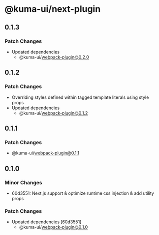 # @kuma-ui/next-plugin

## 0.1.3

### Patch Changes

- Updated dependencies
  - @kuma-ui/webpack-plugin@0.2.0

## 0.1.2

### Patch Changes

- Overriding styles defined within tagged template literals using style props
- Updated dependencies
  - @kuma-ui/webpack-plugin@0.1.2

## 0.1.1

### Patch Changes

- @kuma-ui/webpack-plugin@0.1.1

## 0.1.0

### Minor Changes

- 60d3551: Next.js support & optimize runtime css injection & add utility props

### Patch Changes

- Updated dependencies [60d3551]
  - @kuma-ui/webpack-plugin@0.1.0
